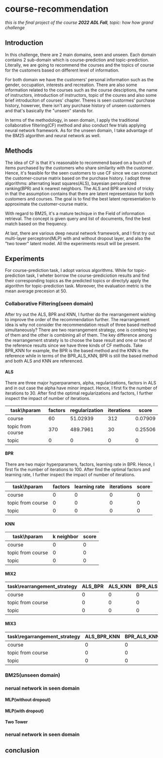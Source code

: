 # course-recommendation

*this is the final project of the course **2022 ADL Fall**, topic: how how grand challenge*

## Introduction

  In this challenge, there are 2 main domains, seen and unseen. Each domain contains 2 sub-domain which is course-prediction and topic-prediction. Literally, we are going to recommend the courses and the topics of course for the customers based on different level of information.
  
  For both domain we have the customers' personal information such as the gender, occupation, interests and recreation. There are also some information related to the courses such as the course desciptions, the name of instructors, introduction of instructors, topic of the coures and also some brief introduciton of courses' chapter. Theres is seen custormes' purchase history, howerver, there isn't any purchase history of unseen custormers and that's basically the "unseen" stands for.
  
  In terms of the methodology, in seen domain, I apply the traditional collaborative filtering(CF) method and also conduct few trials applying neural network framework. As for the unseen domain, I take advantage of the BM25 algorithm and neural network as well.
 
 ## Methods
  The idea of CF is that it's reasonable to recommend based on a bunch of items purchased by the customers who share similarity with the customer. Hence, it's feasible for the seen customers to use CF since we can constuct the customer-course matrix based on the purchase history. I adopt three algorithms: alternating least squares(ALS), bayesian personalized ranking(BPR) and k nearest neighbors. The ALS and BPR are kind of tricky in that the assumption contains that there are latent representaion for both customers and courses. The goal is to find the best latent representation to approximate the customer-course matrix.
  
   With regard to BM25, it's a mature techique in the Field of information retrieval. The concept is given query and list of documents, find the best match based on the frequency.
   
   At last, there are various deep neural network framework, and I first try out multi-layer perceptron(MLP) with and without dropout layer, and also the "two tower" latent model. All the experiments result will be present.
    
## Experiments
  For course-prediction task, I adopt various algorithms. While for topic-prediction task, I wheter borrow the course-prediciotion results and find their corresponding topics as the predicted topics or directyly apply the algorithm for topic-prediction task. Moreover, the evaluation metric is the mean average precesion at 50.
 
### Collaborative Filtering(seen domain)
  After try out the ALS, BPR and KNN, I further do the rearrangement wishing to improve the order of the recommendation further. The rearrangement idea is why not consider the recommendation result of three based method simultaneously? There are two rearrangement strategy, one is combing two of them and the other is combining all of them. The key difference among the rearrangement stratety is to choose the base result and one or two of the reference results since we have three kinds of CF methods. Take BPR_KNN for example, the BPR is the based method and the KNN is the reference while in terms of the BPR_ALS_KNN, BPR is still the based method and both ALS and KNN are referenced.
 
#### ALS
  There are three major hyperparamers, alpha, regularizations, factors in ALS and in out case the alpha have minor impact. Hence, I first fix the number of iterations to 30. After find the optimal regularizations and factors, I further inspect the impact of number of iterations.
 
| task\hparam | factors | regularization | iterations | score |
| --- | --- | ---| --- | --- |
| course| 60 | 51.02939 | 312 | 0.07909 |
| topic from course | 370 | 489.7961 | 30 | 0.25506 |
| topic | 0 | 0 | 0 | 0 |

#### BPR
  There are two major hyperparamers, factors, learning rate in BPR. Hence, I first fix the number of iterations to 100. After find the optimal factors and learning rate, I further inspect the impact of number of iterations.
 
| task\hparam | factors | learning rate | iterations | score |
| --- | --- | --- | --- | --- |
| course | 0 | 0 | 0 | 0 |
| topic from course | 0 | 0 | 0 | 0 |
| topic | 0 | 0 | 0 | 0 |
 
#### KNN
 
| task\hparam | k neighbor | score |
| --- | --- | --- |
| course| 0 | 0 |
| topic from course | 0 | 0 |
| topic | 0 | 0 |
 
#### MIX2
 
| task\rearrangement_strategy | ALS_BPR | ALS_KNN | BPR_ALS | BPR_KNN | KNN_ALS | KNN_BPR |
| --- | --- | --- | --- | --- | --- | --- |
| course| 0 | 0 | 0 | 0 | 0 | 0 |
| topic from course | 0 | 0 | 0 | 0 | 0 | 0 |
| topic | 0 | 0 | 0 | 0 | 0 | 0 |

#### MIX3
 
| task\regarrangement_strategy | ALS_BPR_KNN | BPR_ALS_KNN | KNN_ALS_BPR |
| --- | --- | --- | --- |
| course| 0 | 0 | 0 |
| topic from course | 0 | 0 | 0 |
| topic | 0 | 0 | 0 |

### BM25(unseen domain)
 
### nerual network in seen domain
#### MLP(without dropout)
#### MLP(with dropout)
#### Two Tower
### nerual network in seen domain
 
## conclusion
